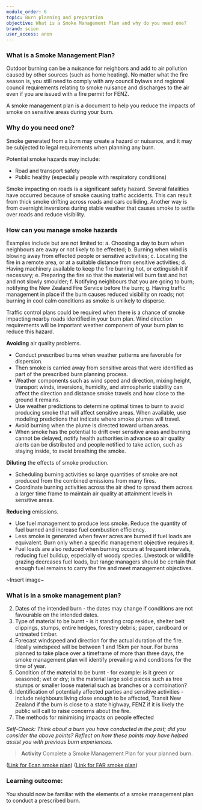 ```yaml
---
module_order: 6
topic: Burn planning and preparation
objective: What is a Smoke Management Plan and why do you need one?
brand: scion
user_access: anon
---
```


### What is a Smoke Management Plan?

Outdoor burning can be a nuisance for neighbors and add to air pollution caused by other sources (such as home heating). No matter what the fire season is, you still need to comply with any council bylaws and regional council requirements relating to smoke nuisance and discharges to the air even if you are issued with a fire permit for FENZ. 

A smoke management plan is a document to help you reduce the impacts of smoke on sensitive areas during your burn. 

### Why do you need one?

Smoke generated from a burn may create a hazard or nuisance, and it may be subjected to legal requirements when planning any burn.

Potential smoke hazards may include:
* Road and transport safety
* Public healthy (especially people with respiratory conditions)

Smoke impacting on roads is a significant safety hazard. Several fatalities have occurred because of smoke causing traffic accidents.  This can result from thick smoke drifting across roads and cars colliding. Another way is from overnight inversions during stable weather that causes smoke to settle over roads and reduce visibility. 

### How can you manage smoke hazards 

Examples include but are not limited to:
        a.	Choosing a day to burn when neighbours are away or not likely to be effected;
        b.	Burning when wind is blowing away from effected people or sensitive activities;
        c.	Locating the fire in a remote area, or at a suitable distance from sensitive activities;
        d.	Having machinery available to keep the fire burning hot, or extinguish it if necessary;
        e.	Preparing the fire so that the material will burn fast and hot and not slowly smoulder;
        f.	Notifying neighbours that you are going to burn; notifying the New Zealand Fire Service before the burn;
        g.	Having traffic management in place if the burn causes reduced visibility on roads; not burning in cool calm conditions as smoke is unlikely to disperse.

Traffic control plans could be required when there is a chance of smoke impacting nearby roads identified in your burn plan. Wind direction requirements will be important weather component of your burn plan to reduce this hazard.

**Avoiding** air quality problems. 
* Conduct prescribed burns when weather patterns are favorable for dispersion. 
* Then smoke is carried away from sensitive areas that were identified as part of the prescribed burn planning process. 
* Weather components such as wind speed and direction, mixing height, transport winds, inversions, humidity, and atmospheric stability can affect the direction and distance smoke travels and how close to the ground it remains. 
* Use weather predictions to determine optimal times to burn to avoid producing smoke that will affect sensitive areas. When available, use modeling predictions that indicate where smoke plumes will travel. 
* Avoid burning when the plume is directed toward urban areas.
* When smoke has the potential to drift over sensitive areas and burning cannot be delayed, notify health authorities in advance so air quality alerts can be distributed and people notified to take action, such as staying inside, to avoid breathing the smoke.

**Diluting** the effects of smoke production. 
* Scheduling burning activities so large quantities of smoke are not produced from the combined emissions from many fires. 
* Coordinate burning activities across the air shed to spread them across a larger time frame to maintain air quality at attainment levels in sensitive areas.

**Reducing** emissions. 
* Use fuel management to produce less smoke. Reduce the quantity of fuel burned and increase fuel combustion efficiency.
* Less smoke is generated when fewer acres are burned if fuel loads are equivalent. Burn only when a specific management objective requires it. 
* Fuel loads are also reduced when burning occurs at frequent intervals, reducing fuel buildup, especially of woody species. Livestock or wildlife grazing decreases fuel loads, but range managers should be certain that enough fuel remains to carry the fire and meet management objectives.

~Insert image~

### What is in a smoke management plan?

2.	Dates of the intended burn - the dates may change if conditions are not favourable on the intended dates.
3.	Type of material to be burnt - is it standing crop residue, shelter belt clippings, stumps, entire hedges, forestry debris; paper, cardboard or untreated timber.
4.	Forecast windspeed and direction for the actual duration of the fire. Ideally windspeed will be between 1 and 15km per hour.  For burns planned to take place over a timeframe of more than three days, the smoke management plan will identify prevailing wind conditions for the time of year.
5.	Condition of the material to be burnt - for example: is it green or seasoned; wet or dry; is the material large solid pieces such as tree stumps or smaller loose material such as branches or a combination?
6.	Identification of potentially affected parties and sensitive activities - include neighbours living close enough to be affected, Transit New Zealand if the burn is close to a state highway, FENZ if it is likely the public will call to raise concerns about the fire.
7.	The methods for minimising impacts on people effected


_Self-Check: Think about a burn you have conducted in the past; did you consider the above points? Reflect on how these points may have helped assist you with previous burn experiences._



>__Activity__  Complete a Smoke Management Plan for your planned burn. 

([Link for Ecan smoke plan](https://eplan.ecan.govt.nz/eplan/#Rules/0/234/1/16857))
([Link for FAR smoke plan](https://www.far.org.nz/articles/67/burning-and-smoke-management-plan-201718))

### Learning outcome: 

You should now be familiar with the elements of a smoke management plan to conduct a prescribed burn.
 



